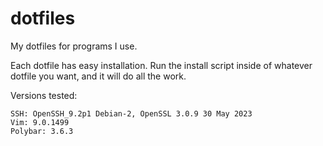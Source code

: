 # dotfiles
My dotfiles for programs I use.

Each dotfile has easy installation.
Run the install script inside of whatever dotfile you want, and it will do all the work.

Versions tested:
```
SSH: OpenSSH_9.2p1 Debian-2, OpenSSL 3.0.9 30 May 2023
Vim: 9.0.1499
Polybar: 3.6.3
```
